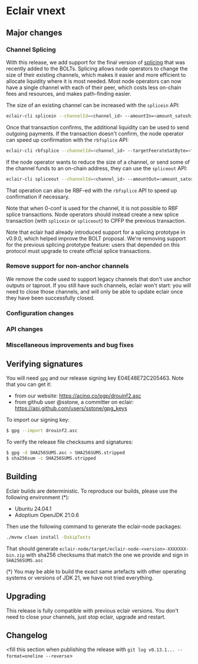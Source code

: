 # Eclair vnext

<insert here a high-level description of the release>

## Major changes

### Channel Splicing

With this release, we add support for the final version of [splicing](https://github.com/lightning/bolts/pull/1160) that was recently added to the BOLTs.
Splicing allows node operators to change the size of their existing channels, which makes it easier and more efficient to allocate liquidity where it is most needed.
Most node operators can now have a single channel with each of their peer, which costs less on-chain fees and resources, and makes path-finding easier.

The size of an existing channel can be increased with the `splicein` API:

```sh
eclair-cli splicein --channelId=<channel_id> --amountIn=<amount_satoshis>
```

Once that transaction confirms, the additional liquidity can be used to send outgoing payments.
If the transaction doesn't confirm, the node operator can speed up confirmation with the `rbfsplice` API:

```sh
eclair-cli rbfsplice --channelId=<channel_id> --targetFeerateSatByte=<feerate_satoshis_per_byte> --fundingFeeBudgetSatoshis=<maximum_on_chain_fee_satoshis>
```

If the node operator wants to reduce the size of a channel, or send some of the channel funds to an on-chain address, they can use the `spliceout` API:

```sh
eclair-cli spliceout --channelId=<channel_id> --amountOut=<amount_satoshis> --scriptPubKey=<on_chain_address>
```

That operation can also be RBF-ed with the `rbfsplice` API to speed up confirmation if necessary.

Note that when 0-conf is used for the channel, it is not possible to RBF splice transactions.
Node operators should instead create a new splice transaction (with `splicein` or `spliceout`) to CPFP the previous transaction.

Note that eclair had already introduced support for a splicing prototype in v0.9.0, which helped improve the BOLT proposal.
We're removing support for the previous splicing prototype feature: users that depended on this protocol must upgrade to create official splice transactions.

### Remove support for non-anchor channels

We remove the code used to support legacy channels that don't use anchor outputs or taproot.
If you still have such channels, eclair won't start: you will need to close those channels, and will only be able to update eclair once they have been successfully closed.

### Configuration changes

<insert changes>

### API changes

<insert changes>

### Miscellaneous improvements and bug fixes

<insert changes>

## Verifying signatures

You will need `gpg` and our release signing key E04E48E72C205463. Note that you can get it:

- from our website: https://acinq.co/pgp/drouinf2.asc
- from github user @sstone, a committer on eclair: https://api.github.com/users/sstone/gpg_keys

To import our signing key:

```sh
$ gpg --import drouinf2.asc
```

To verify the release file checksums and signatures:

```sh
$ gpg -d SHA256SUMS.asc > SHA256SUMS.stripped
$ sha256sum -c SHA256SUMS.stripped
```

## Building

Eclair builds are deterministic. To reproduce our builds, please use the following environment (*):

- Ubuntu 24.04.1
- Adoptium OpenJDK 21.0.6

Then use the following command to generate the eclair-node packages:

```sh
./mvnw clean install -DskipTests
```

That should generate `eclair-node/target/eclair-node-<version>-XXXXXXX-bin.zip` with sha256 checksums that match the one we provide and sign in `SHA256SUMS.asc`

(*) You may be able to build the exact same artefacts with other operating systems or versions of JDK 21, we have not tried everything.

## Upgrading

This release is fully compatible with previous eclair versions. You don't need to close your channels, just stop eclair, upgrade and restart.

## Changelog

<fill this section when publishing the release with `git log v0.13.1... --format=oneline --reverse`>
